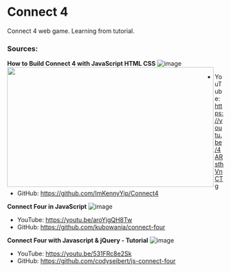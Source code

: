 # Connect 4
Connect 4 web game.
Learning from tutorial.

### Sources:

**How to Build Connect 4 with JavaScript HTML CSS**
![image](https://img.youtube.com/vi/4ARsthVnCTg/0.jpg)
<img align="left" width="480" height="280" overflow="hidden" src="https://img.youtube.com/vi/4ARsthVnCTg/0.jpg">
- YouTube: https://youtu.be/4ARsthVnCTg
- GitHub: https://github.com/ImKennyYip/Connect4

**Connect Four in JavaScript**
![image](https://img.youtube.com/vi/aroYjgQH8Tw/0.jpg)
- YouTube: https://youtu.be/aroYjgQH8Tw
- GitHub: https://github.com/kubowania/connect-four

**Connect Four with Javascript & jQuery - Tutorial**
![image](https://img.youtube.com/vi/531FRc8e2Sk/0.jpg)
- YouTube: https://youtu.be/531FRc8e2Sk
- GitHub: https://github.com/codyseibert/js-connect-four

